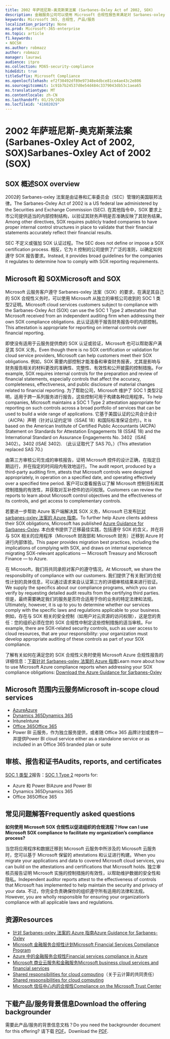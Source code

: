 ```yaml
---
title: 2002 年萨班尼斯-奥克斯莱法案 (Sarbanes-Oxley Act of 2002, SOX)
description: 金融服务公司可以使用 Microsoft 合规性报告来满足对 Sarbanes-oxley 法案的遵从性要求。
keywords: Microsoft 365, 合规性, 产品/服务
localization_priority: None
ms.prod: Microsoft-365-enterprise
ms.topic: article
f1.keywords:
- NOCSH
ms.author: robmazz
author: robmazz
manager: laurawi
audience: itpro
ms.collection: M365-security-compliance
hideEdit: true
titleSuffix: Microsoft Compliance
ms.openlocfilehash: ef2f30492df89e97348e4dbce81ce4ae43c2e806
ms.sourcegitcommit: 1c91b7b24537d0e54d484c3379043db53c1aea65
ms.translationtype: MT
ms.contentlocale: zh-CN
ms.lasthandoff: 01/29/2020
ms.locfileid: "41602029"
---
```

# <a name="sarbanes-oxley-act-of-2002-sox"></a><span data-ttu-id="45f6c-104">2002 年萨班尼斯-奥克斯莱法案 (Sarbanes-Oxley Act of 2002, SOX)</span><span class="sxs-lookup"><span data-stu-id="45f6c-104">Sarbanes-Oxley Act of 2002 (SOX)</span></span>

## <a name="sox-overview"></a><span data-ttu-id="45f6c-105">SOX 概述</span><span class="sxs-lookup"><span data-stu-id="45f6c-105">SOX overview</span></span>

<span data-ttu-id="45f6c-106">2002的 Sarbanes-oxley 法案是由证券和汇率委员会（SEC）管理的美国联邦法律。</span><span class="sxs-lookup"><span data-stu-id="45f6c-106">The Sarbanes-Oxley Act of 2002 is a US federal law administered by the Securities and Exchange Commission (SEC).</span></span> <span data-ttu-id="45f6c-107">在其他指令中，SOX 要求上市公司提供适当的内部控制结构，以验证其财务声明是否准确反映了其财务结果。</span><span class="sxs-lookup"><span data-stu-id="45f6c-107">Among other directives, SOX requires publicly traded companies to have proper internal control structures in place to validate that their financial statements accurately reflect their financial results.</span></span>

<span data-ttu-id="45f6c-108">SEC 不定义或强加 SOX 认证过程。</span><span class="sxs-lookup"><span data-stu-id="45f6c-108">The SEC does not define or impose a SOX certification process.</span></span> <span data-ttu-id="45f6c-109">相反，它为 it 控制的公司提供了广泛的准则，以确定如何遵守 SOX 报告要求。</span><span class="sxs-lookup"><span data-stu-id="45f6c-109">Instead, it provides broad guidelines for the companies it regulates to determine how to comply with SOX reporting requirements.</span></span>

## <a name="microsoft-and-sox"></a><span data-ttu-id="45f6c-110">Microsoft 和 SOX</span><span class="sxs-lookup"><span data-stu-id="45f6c-110">Microsoft and SOX</span></span>

<span data-ttu-id="45f6c-111">Microsoft 云服务客户遵守 Sarbanes-oxley 法案（SOX）的要求，在满足其自己的 SOX 合规性义务时，可以使用 Microsoft 从独立的审核公司收到的 SOC 1 类型2证明。</span><span class="sxs-lookup"><span data-stu-id="45f6c-111">Microsoft cloud services customers subject to compliance with the Sarbanes-Oxley Act (SOX) can use the SOC 1 Type 2 attestation that Microsoft received from an independent auditing firm when addressing their own SOX compliance obligations.</span></span> <span data-ttu-id="45f6c-112">此认证适用于报告财务报告中的内部控制。</span><span class="sxs-lookup"><span data-stu-id="45f6c-112">This attestation is appropriate for reporting on internal controls over financial reporting.</span></span>

<span data-ttu-id="45f6c-113">即使没有适用于云服务提供商的 SOX 认证或验证，Microsoft 也可以帮助客户满足其 SOX 义务。</span><span class="sxs-lookup"><span data-stu-id="45f6c-113">Even though there is no SOX certification or validation for cloud service providers, Microsoft can help customers meet their SOX obligations.</span></span> <span data-ttu-id="45f6c-114">例如，SOX 需要内部控制才能准备和审查财务报表，尤其是影响与财务报告相关的材料更改的准确性、完整性、有效性和公开披露的控制措施。</span><span class="sxs-lookup"><span data-stu-id="45f6c-114">For example, SOX requires internal controls for the preparation and review of financial statements, especially controls that affect the accuracy, completeness, effectiveness, and public disclosure of material changes related to financial reporting.</span></span> <span data-ttu-id="45f6c-115">为了帮助公司，Microsoft 维护了 SOC 1 类型2证明，适用于跨一系列服务进行报告，这些控制可用于构建各种应用程序。</span><span class="sxs-lookup"><span data-stu-id="45f6c-115">To help companies, Microsoft maintains a SOC 1 Type 2 attestation appropriate for reporting on such controls across a broad portfolio of services that can be used to build a wide range of applications.</span></span> <span data-ttu-id="45f6c-116">它基于美国认证的公共会计会计（AICPA）声明（针对认证约定18（SSAE 18）和国际标准保证合约）。</span><span class="sxs-lookup"><span data-stu-id="45f6c-116">It is based on the American Institute of Certified Public Accountants (AICPA) Statement on Standards for Attestation Engagements 18 (SSAE 18) and the International Standard on Assurance Engagements No.</span></span> <span data-ttu-id="45f6c-117">3402（ISAE 3402）。</span><span class="sxs-lookup"><span data-stu-id="45f6c-117">3402 (ISAE 3402).</span></span> <span data-ttu-id="45f6c-118">（此认证取代了 SAS 70。）</span><span class="sxs-lookup"><span data-stu-id="45f6c-118">(This attestation replaced SAS 70.)</span></span>

<span data-ttu-id="45f6c-119">由第三方审核公司生成的审核报告，证明 Microsoft 控件的设计正确，在指定日期运行，并在指定的时间段内有效地运行。</span><span class="sxs-lookup"><span data-stu-id="45f6c-119">The audit report, produced by a third-party auditing firm, attests that Microsoft controls were designed appropriately, in operation on a specified date, and operating effectively over a specified time period.</span></span> <span data-ttu-id="45f6c-120">客户可以查看报告以了解 Microsoft 控制目标和其控制措施的有效性，并获取对互补控件的访问权限。</span><span class="sxs-lookup"><span data-stu-id="45f6c-120">Customers can review the reports to learn about Microsoft control objectives and the effectiveness of its controls, and get access to complementary controls.</span></span>

<span data-ttu-id="45f6c-121">若要进一步帮助 Azure 客户端解决其 SOX 义务，Microsoft 已发布[针对 sarbanes-oxley 法案的 Azure 指南](https://aka.ms/Azure-SOX-Guide)。</span><span class="sxs-lookup"><span data-stu-id="45f6c-121">To further help Azure clients address their SOX obligations, Microsoft has published [Azure Guidance for Sarbanes-Oxley](https://aka.ms/Azure-SOX-Guide).</span></span> <span data-ttu-id="45f6c-122">本白皮书提供了迁移最佳实践，包括遵守 SOX 的含义，并在将与 SOX 相关的应用程序（Microsoft 财政部和 Microsoft 财务）迁移到 Azure 时进行内部体验。</span><span class="sxs-lookup"><span data-stu-id="45f6c-122">This paper provides migration best practices, including the implications of complying with SOX, and draws on internal experience migrating SOX-relevant applications — Microsoft Treasury and Microsoft Finance — to Azure.</span></span>

<span data-ttu-id="45f6c-123">在 Microsoft，我们将共同承担对客户的遵守情况。</span><span class="sxs-lookup"><span data-stu-id="45f6c-123">At Microsoft, we share the responsibility of compliance with our customers.</span></span> <span data-ttu-id="45f6c-124">我们提供了有关我们的合规性计划的具体信息，可以通过请求来自认证第三方的详细审核结果来进行验证。</span><span class="sxs-lookup"><span data-stu-id="45f6c-124">We supply the specifics about our compliance programs, which you can verify by requesting detailed audit results from the certifying third parties.</span></span> <span data-ttu-id="45f6c-125">但是，最终需要确定我们的服务是否符合适用于你的业务的特定法律和法规。</span><span class="sxs-lookup"><span data-stu-id="45f6c-125">Ultimately, however, it is up to you to determine whether our services comply with the specific laws and regulations applicable to your business.</span></span> <span data-ttu-id="45f6c-126">例如，存在与 SOX 相关的安全控制（如用户对云资源的访问权限），这是您的责任：您的组织必须在您的 SOX 合规性中制定这些控制措施的适当审核。</span><span class="sxs-lookup"><span data-stu-id="45f6c-126">For example, there are SOX-related security controls, such as user access to cloud resources, that are your responsibility: your organization must develop appropriate auditing of these controls as part of your SOX compliance.</span></span>

<span data-ttu-id="45f6c-127">了解有关如何在满足您的 SOX 合规性义务时使用 Microsoft Azure 合规性报告的详细信息：[下载针对 Sarbanes-oxley 法案的 Azure 指南](https://aka.ms/Azure-SOX-Guide)</span><span class="sxs-lookup"><span data-stu-id="45f6c-127">Learn more about how to use Microsoft Azure compliance reports when addressing your SOX compliance obligations: [Download the Azure Guidance for Sarbanes-Oxley](https://aka.ms/Azure-SOX-Guide)</span></span>

## <a name="microsoft-in-scope-cloud-services"></a><span data-ttu-id="45f6c-128">Microsoft 范围内云服务</span><span class="sxs-lookup"><span data-stu-id="45f6c-128">Microsoft in-scope cloud services</span></span>

- [<span data-ttu-id="45f6c-129">Azure</span><span class="sxs-lookup"><span data-stu-id="45f6c-129">Azure</span></span>](https://aka.ms/AzureCompliance)
- [<span data-ttu-id="45f6c-130">Dynamics 365</span><span class="sxs-lookup"><span data-stu-id="45f6c-130">Dynamics 365</span></span>](https://aka.ms/d365-compliance-list)
- <span data-ttu-id="45f6c-131">Intune</span><span class="sxs-lookup"><span data-stu-id="45f6c-131">Intune</span></span>
- [<span data-ttu-id="45f6c-132">Office 365</span><span class="sxs-lookup"><span data-stu-id="45f6c-132">Office 365</span></span>](https://go.microsoft.com/fwlink/p/?LinkID=2077751)
- <span data-ttu-id="45f6c-133">Power BI 云服务，作为独立服务提供，或者随 Office 365 品牌计划或套件一并提供</span><span class="sxs-lookup"><span data-stu-id="45f6c-133">Power BI cloud service either as a standalone service or as included in an Office 365 branded plan or suite</span></span>

## <a name="audits-reports-and-certificates"></a><span data-ttu-id="45f6c-134">审核、报告和证书</span><span class="sxs-lookup"><span data-stu-id="45f6c-134">Audits, reports, and certificates</span></span>

<span data-ttu-id="45f6c-135">[SOC 1 类型 2](offering-SOC.md)报告：</span><span class="sxs-lookup"><span data-stu-id="45f6c-135">[SOC 1 Type 2](offering-SOC.md) reports for:</span></span>

- <span data-ttu-id="45f6c-136">Azure 和 Power BI</span><span class="sxs-lookup"><span data-stu-id="45f6c-136">Azure and Power BI</span></span>
- <span data-ttu-id="45f6c-137">Dynamics 365</span><span class="sxs-lookup"><span data-stu-id="45f6c-137">Dynamics 365</span></span>
- <span data-ttu-id="45f6c-138">Office 365</span><span class="sxs-lookup"><span data-stu-id="45f6c-138">Office 365</span></span>

## <a name="frequently-asked-questions"></a><span data-ttu-id="45f6c-139">常见问题解答</span><span class="sxs-lookup"><span data-stu-id="45f6c-139">Frequently asked questions</span></span>

<span data-ttu-id="45f6c-140">**如何使用 Microsoft SOX 合规性以促进组织的合规流程？**</span><span class="sxs-lookup"><span data-stu-id="45f6c-140">**How can I use Microsoft SOX compliance to facilitate my organization’s compliance process?**</span></span>

<span data-ttu-id="45f6c-141">当您将应用程序和数据迁移到 Microsoft 云服务中所涉及的 Microsoft 云服务时，您可以基于 Microsoft 保留的 attestations 和认证进行构建。</span><span class="sxs-lookup"><span data-stu-id="45f6c-141">When you migrate your applications and data to covered Microsoft cloud services, you can build on the attestations and certifications that Microsoft holds.</span></span> <span data-ttu-id="45f6c-142">独立审核员报告证明 Microsoft 实施的控制措施的有效性，以帮助维护数据的安全性和隐私。</span><span class="sxs-lookup"><span data-stu-id="45f6c-142">Independent auditor reports attest to the effectiveness of controls that Microsoft has implemented to help maintain the security and privacy of your data.</span></span> <span data-ttu-id="45f6c-143">不过，你完全负责确保你的组织遵守所有适用的法律和法规。</span><span class="sxs-lookup"><span data-stu-id="45f6c-143">However, you are wholly responsible for ensuring your organization’s compliance with all applicable laws and regulations.</span></span>

## <a name="resources"></a><span data-ttu-id="45f6c-144">资源</span><span class="sxs-lookup"><span data-stu-id="45f6c-144">Resources</span></span>

- [<span data-ttu-id="45f6c-145">针对 Sarbanes-oxley 法案的 Azure 指南</span><span class="sxs-lookup"><span data-stu-id="45f6c-145">Azure Guidance for Sarbanes-Oxley</span></span>](https://aka.ms/Azure-SOX-Guide)
- [<span data-ttu-id="45f6c-146">Microsoft 金融服务合规性计划</span><span class="sxs-lookup"><span data-stu-id="45f6c-146">Microsoft Financial Services Compliance Program</span></span>](https://www.microsoft.com/download/details.aspx?id=55332)
- [<span data-ttu-id="45f6c-147">Azure 中的金融服务合规性</span><span class="sxs-lookup"><span data-stu-id="45f6c-147">Financial services compliance in Azure</span></span>](https://azure.microsoft.com/resources/videos/azurecon-2015-financial-services-compliance-in-azure/)
- [<span data-ttu-id="45f6c-148">Microsoft 商业云服务和金融服务</span><span class="sxs-lookup"><span data-stu-id="45f6c-148">Microsoft business cloud services and financial services</span></span>](https://www.microsoft.com/trustcenter/cloudservices/financialservices)
- <span data-ttu-id="45f6c-149">[Shared responsibilities for cloud computing](https://aka.ms/sharedresponsibility)（关于云计算的共同责任）</span><span class="sxs-lookup"><span data-stu-id="45f6c-149">[Shared responsibilities for cloud computing](https://aka.ms/sharedresponsibility)</span></span>
- [<span data-ttu-id="45f6c-150">Microsoft 信任中心内的合规性</span><span class="sxs-lookup"><span data-stu-id="45f6c-150">Compliance on the Microsoft Trust Center</span></span>](https://www.microsoft.com/trust-center/compliance/compliance-overview)

## <a name="download-the-offering-backgrounder"></a><span data-ttu-id="45f6c-151">下载产品/服务背景信息</span><span class="sxs-lookup"><span data-stu-id="45f6c-151">Download the offering backgrounder</span></span>

<span data-ttu-id="45f6c-152">需要此产品/服务的背景信息文档？</span><span class="sxs-lookup"><span data-stu-id="45f6c-152">Do you need the backgrounder document for this offering?</span></span> <span data-ttu-id="45f6c-153">请下载 [PDF](https://download.microsoft.com/download/5/D/2/5D278460-AF57-470F-B166-5BD9258BCE3E/SOX-Compliance.pdf)。</span><span class="sxs-lookup"><span data-stu-id="45f6c-153">Download the [PDF](https://download.microsoft.com/download/5/D/2/5D278460-AF57-470F-B166-5BD9258BCE3E/SOX-Compliance.pdf).</span></span>
